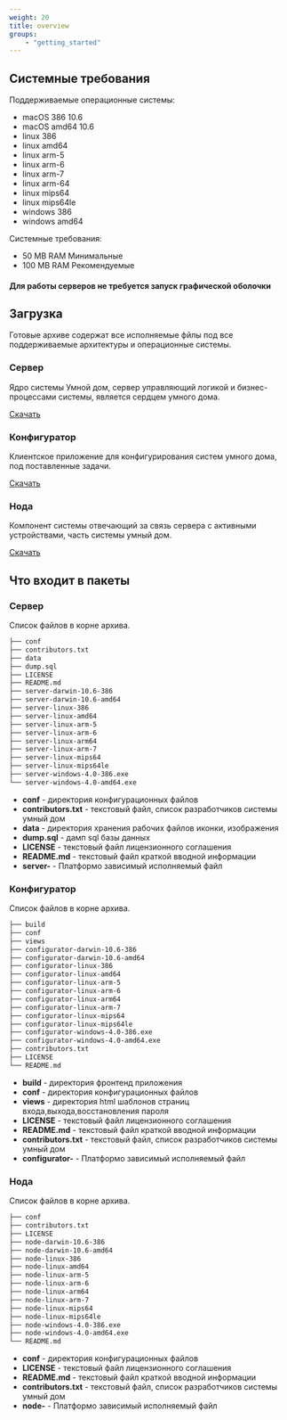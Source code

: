 ```yaml
---
weight: 20
title: overview
groups:
    - "getting_started"
---
```


<h2 id="requirements" class="page-header">Системные требования</h2>

Поддерживаемые операционные системы:
 
*   macOS 386 10.6
*   macOS amd64 10.6
*   linux 386
*   linux amd64
*   linux arm-5
*   linux arm-6
*   linux arm-7
*   linux arm-64
*   linux mips64
*   linux mips64le
*   windows 386
*   windows amd64

Системные требования:

*   50 MB RAM Минимальные
*   100 MB RAM Рекомендуемые

<div class="boc-callout boc-callout-info">
    <h4>Для работы серверов не требуется запуск графической оболочки</h4>
</div>

<h2 id="download" class="page-header">Загрузка</h2>

Готовые архиве содержат все исполняемые фйлы под все поддерживаемые архитектуры и операционные системы.

<div class="row download-block">
    <div class="col-md-4 download-item text-center">
        <h3>Сервер</h3>
        <p class="text-muted">Ядро системы Умной дом, сервер управляющий логикой и бизнес-процессами системы, является сердцем умного дома.</p>
        <a id="smart-home-server" href="https://github.com/e154/smart-home/releases/latest" target="_blank" class="btn btn-primary btn-xl sr-button">Скачать</a>
    </div>
    <div class="col-md-4 download-item text-center">
        <h3>Конфигуратор</h3>
        <p class="text-muted">Клиентское приложение для конфигурирования систем умного дома, под поставленные задачи.</p>
        <a id="smart-home-configurator" href="https://github.com/e154/smart-home-configurator/releases/latest" target="_blank" class="btn btn-primary btn-xl sr-button">Скачать</a>
    </div>
    <div class="col-md-4 download-item text-center">
        <h3>Нода</h3>
        <p class="text-muted">Компонент системы отвечающий за связь сервера с активными устройствами, часть системы умный дом.</p>
        <a id="smart-home-node" href="https://github.com/e154/smart-home-node/releases/latest" target="_blank" class="btn btn-primary btn-xl sr-button">Скачать</a>
    </div>
</div>

<h2 id="whats-included">Что входит в пакеты</h2>

<h3 id="server">Сервер</h3>

Список файлов в корне архива.

```bash
├── conf
├── contributors.txt
├── data
├── dump.sql
├── LICENSE
├── README.md
├── server-darwin-10.6-386
├── server-darwin-10.6-amd64
├── server-linux-386
├── server-linux-amd64
├── server-linux-arm-5
├── server-linux-arm-6
├── server-linux-arm64
├── server-linux-arm-7
├── server-linux-mips64
├── server-linux-mips64le
├── server-windows-4.0-386.exe
└── server-windows-4.0-amd64.exe
```

*   **conf** - директория конфигурационных файлов
*   **contributors.txt** - текстовый файл, список разработчиков системы умный дом
*   **data** - директория хранения рабочих файлов иконки, изображения
*   **dump.sql** - дамп sql базы данных
*   **LICENSE** - текстовый файл лицензионного соглашения
*   **README.md** - текстовый файл краткой вводной информации
*   **server-** - Платформо зависимый исполняемый файл

<h3 id="configurator">Конфигуратор</h3>

Список файлов в корне архива.

```bash
├── build
├── conf
├── views
├── configurator-darwin-10.6-386
├── configurator-darwin-10.6-amd64
├── configurator-linux-386
├── configurator-linux-amd64
├── configurator-linux-arm-5
├── configurator-linux-arm-6
├── configurator-linux-arm64
├── configurator-linux-arm-7
├── configurator-linux-mips64
├── configurator-linux-mips64le
├── configurator-windows-4.0-386.exe
├── configurator-windows-4.0-amd64.exe
├── contributors.txt
├── LICENSE
└── README.md
```

*   **build** - директория фронтенд приложения
*   **conf** - директория конфигурационных файлов
*   **views** - директория html шаблонов страниц входа,выхода,восстановления пароля
*   **LICENSE** - текстовый файл лицензионного соглашения
*   **README.md** - текстовый файл краткой вводной информации
*   **contributors.txt** - текстовый файл, список разработчиков системы умный дом
*   **configurator-** - Платформо зависимый исполняемый файл

<h3 id="node">Нода</h3>

Список файлов в корне архива.

```bash
├── conf
├── contributors.txt
├── LICENSE
├── node-darwin-10.6-386
├── node-darwin-10.6-amd64
├── node-linux-386
├── node-linux-amd64
├── node-linux-arm-5
├── node-linux-arm-6
├── node-linux-arm64
├── node-linux-arm-7
├── node-linux-mips64
├── node-linux-mips64le
├── node-windows-4.0-386.exe
├── node-windows-4.0-amd64.exe
└── README.md
```

*   **conf** - директория конфигурационных файлов
*   **LICENSE** - текстовый файл лицензионного соглашения
*   **README.md** - текстовый файл краткой вводной информации
*   **contributors.txt** - текстовый файл, список разработчиков системы умный дом
*   **node-** - Платформо зависимый исполняемый файл
  

